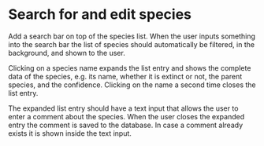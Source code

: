 Search for and edit species
===========================

Add a search bar on top of the species list. When the user inputs something into the search bar the list of species should automatically be filtered, in the background, and shown to the user.

Clicking on a species name expands the list entry and shows the complete data of the species, e.g. its name, whether it is extinct or not, the parent species, and the confidence. Clicking on the name a second time closes the list entry.

The expanded list entry should have a text input that allows the user to enter a comment about the species. When the user closes the expanded entry the comment is saved to the database. In case a comment already exists it is shown inside the text input.